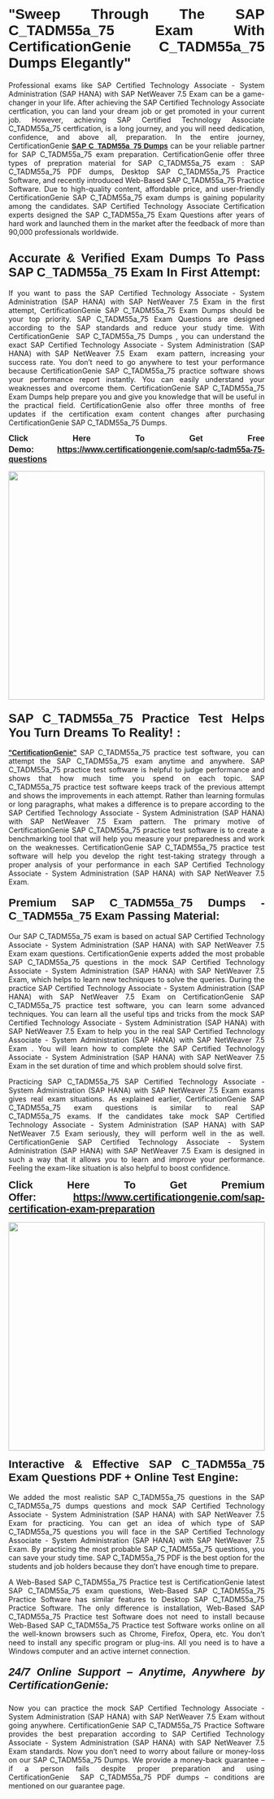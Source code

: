 
<h1 style="text-align: justify;"><span style="font-family:Tahoma,Geneva,sans-serif;"><strong>"Sweep Through The SAP C_TADM55a_75 Exam With CertificationGenie C_TADM55a_75 Dumps Elegantly"</strong></span></h1>

<p style="text-align: justify;">Professional exams like SAP Certified Technology Associate - System Administration (SAP HANA) with SAP NetWeaver 7.5 Exam can be a game-changer in your life. After achieving the SAP Certified Technology Associate certfication, you can land your dream job or get promoted in your current job. However, achieving SAP Certified Technology Associate C_TADM55a_75 certfication, is a long journey, and you will need dedication, confidence, and above all, preparation. In the entire journey, CertificationGenie <span style="font-family:Tahoma,Geneva,sans-serif;"><strong><a href="https://www.certificationgenie.com/sap/c-tadm55a-75-questions">SAP C_TADM55a_75 Dumps</a></strong></span> can be your reliable partner for SAP C_TADM55a_75 exam preparation. CertificationGenie offer three types of prepration material for SAP C_TADM55a_75 exam : SAP C_TADM55a_75 PDF dumps, Desktop SAP C_TADM55a_75 Practice Software, and recently introduced Web-Based SAP C_TADM55a_75 Practice Software. Due to high-quality content, affordable price, and user-friendly CertificationGenie SAP C_TADM55a_75 exam dumps is gaining popularity among the candidates. SAP Certified Technology Associate Certification experts designed the SAP C_TADM55a_75 Exam Questions after years of hard work and launched them in the market after the feedback of more than 90,000 professionals worldwide. </p>

<h2 style="text-align: justify;"><span style="font-family:Tahoma,Geneva,sans-serif;"><strong><span style="font-size:24px;">Accurate & Verified Exam Dumps To Pass SAP C_TADM55a_75 Exam In First Attempt:</span></strong></span></h2>

<p style="text-align: justify;">If you want to pass the SAP Certified Technology Associate - System Administration (SAP HANA) with SAP NetWeaver 7.5 Exam in the first attempt, CertificationGenie SAP C_TADM55a_75 Exam Dumps should be your top priority. SAP C_TADM55a_75 Exam Questions are designed according to the SAP standards and reduce your study time. With CertificationGenie  SAP C_TADM55a_75 Dumps , you can understand the exact SAP Certified Technology Associate - System Administration (SAP HANA) with SAP NetWeaver 7.5 Exam  exam pattern, increasing your success rate. You don’t need to go anywhere to test your performance because CertificationGenie SAP C_TADM55a_75 practice software shows your performance report instantly. You can easily understand your weaknesses and overcome them. CertificationGenie SAP C_TADM55a_75 Exam Dumps help prepare you and give you knowledge that will be useful in the practical field. CertificationGenie also offer three months of free updates if the certification exam content changes after purchasing CertificationGenie SAP C_TADM55a_75 Dumps.</p>

<p style="text-align: justify;"><span style="font-size:16px;"><span style="font-family:Tahoma,Geneva,sans-serif;"><strong>Click Here To Get Free Demo:</strong></span></span><span style="font-size:20px;"><span style="font-family:Tahoma,Geneva,sans-serif;"><strong> </strong></span></span><span style="font-size:16px;"><span style="font-family:Tahoma,Geneva,sans-serif;"><strong><a href="https://www.certificationgenie.com/sap/c-tadm55a-75-questions">https://www.certificationgenie.com/sap/c-tadm55a-75-questions</a></strong></span></span></p>

<p style="text-align: justify;"><a href="https://www.certificationgenie.com/sap/c-tadm55a-75-questions"><img alt="" src="https://lh3.googleusercontent.com/pw/ACtC-3doDiK9SBBk_UUqL334qseWDG_7JxQKLxHAGtTDipddtog-z9sewKtP3Tk9FwJ0gNHeZL-V2e-wWmrx9eptY3qsjJVeeDHyQ49zt8PKVbyyxKZUZKZ5pdO7XyZJXuUkyF5LfCWL-4CYe1RXSTYxofc8=w1169-h657-no?authuser=0" style="width: 100%; height: 450px;" /></a></p>

<h3 style="text-align: justify;"><span style="font-family:Tahoma,Geneva,sans-serif;"><strong><span style="font-size:24px;">SAP C_TADM55a_75 Practice Test Helps You Turn Dreams To Reality! :</span></strong></span></h3>

<p style="text-align: justify;"><a href="https://www.certificationgenie.com/"><span style="font-family:Tahoma,Geneva,sans-serif;"><strong>"CertificationGenie"</strong></span></a> SAP C_TADM55a_75 practice test software, you can attempt the SAP C_TADM55a_75 exam anytime and anywhere. SAP C_TADM55a_75 practice test software is helpful to judge performance and shows that how much time you spend on each topic. SAP C_TADM55a_75 practice test software keeps track of the previous attempt and shows the improvements in each attempt. Rather than learning formulas or long paragraphs, what makes a difference is to prepare according to the SAP Certified Technology Associate - System Administration (SAP HANA) with SAP NetWeaver 7.5 Exam pattern. The primary motive of CertificationGenie SAP C_TADM55a_75 practice test software is to create a benchmarking tool that will help you measure your preparedness and work on the weaknesses. CertificationGenie SAP C_TADM55a_75 practice test software will help you develop the right test-taking strategy through a proper analysis of your performance in each SAP Certified Technology Associate - System Administration (SAP HANA) with SAP NetWeaver 7.5 Exam. </p>

<h4 style="text-align: justify;"><span style="font-size:22px;"><span style="font-family:Tahoma,Geneva,sans-serif;"><strong>Premium SAP C_TADM55a_75 Dumps - C_TADM55a_75 Exam Passing Material:</strong></span></span></h4>

<p style="text-align: justify;">Our SAP C_TADM55a_75 exam is based on actual SAP Certified Technology Associate - System Administration (SAP HANA) with SAP NetWeaver 7.5 Exam exam questions. CertificationGenie experts added the most probable SAP C_TADM55a_75 questions in the mock SAP Certified Technology Associate - System Administration (SAP HANA) with SAP NetWeaver 7.5 Exam, which helps to learn new techniques to solve the queries. During the practice SAP Certified Technology Associate - System Administration (SAP HANA) with SAP NetWeaver 7.5 Exam on CertificationGenie SAP C_TADM55a_75 practice test software, you can learn some advanced techniques. You can learn all the useful tips and tricks from the mock SAP Certified Technology Associate - System Administration (SAP HANA) with SAP NetWeaver 7.5 Exam to help you in the real SAP Certified Technology Associate - System Administration (SAP HANA) with SAP NetWeaver 7.5 Exam . You will learn how to complete the SAP Certified Technology Associate - System Administration (SAP HANA) with SAP NetWeaver 7.5 Exam in the set duration of time and which problem should solve first. </p>

<p style="text-align: justify;">Practicing SAP C_TADM55a_75 SAP Certified Technology Associate - System Administration (SAP HANA) with SAP NetWeaver 7.5 Exam exams gives real exam situations. As explained earlier, CertificationGenie SAP C_TADM55a_75 exam questions is similar to real SAP C_TADM55a_75 exams. If the candidates take mock SAP Certified Technology Associate - System Administration (SAP HANA) with SAP NetWeaver 7.5 Exam seriously, they will perform well in the as well. CertificationGenie SAP Certified Technology Associate - System Administration (SAP HANA) with SAP NetWeaver 7.5 Exam is designed in such a way that it allows you to learn and improve your performance. Feeling the exam-like situation is also helpful to boost confidence.</p>

<p style="text-align: justify;"><strong><span style="font-size:20px;"><span style="font-family:Tahoma,Geneva,sans-serif;">Click Here To Get Premium Offer:</span> <span style="font-family:Tahoma,Geneva,sans-serif;"><a href="https://www.certificationgenie.com/sap-certification-exam-preparation">https://www.certificationgenie.com/sap-certification-exam-preparation</a></span></span></strong></p>

<p style="text-align: justify;"><a href="https://www.certificationgenie.com/sap/c-tadm55a-75-questions"><img alt="" src="https://lh3.googleusercontent.com/pw/ACtC-3cZqdDxTJx_5ZCEhhAHXbNBvJ04vc7KUmxf8GDtJTvJ7xJyqw25cBMtqs6Fpw9jpxQeVcnFkF0MeaEp-CbFBkMiza-pKS581jOmJ0YmLw8yI0m2Dd1IRQWe8k1g53utssITZPMGVwen879nqYE17F56=w1168-h657-no?authuser=0" style="width: 100%; height: 450px;" /></a></p>

<p style="text-align: justify;"><span style="font-size:22px;"><span style="font-family:Tahoma,Geneva,sans-serif;"><strong>Interactive & Effective SAP C_TADM55a_75 Exam Questions PDF + Online Test Engine:</strong></span></span><br />
<br />
We added the most realistic SAP C_TADM55a_75 questions in the SAP C_TADM55a_75 dumps questions and mock SAP Certified Technology Associate - System Administration (SAP HANA) with SAP NetWeaver 7.5 Exam for practicing. You can get an idea of which type of SAP C_TADM55a_75 questions you will face in the SAP Certified Technology Associate - System Administration (SAP HANA) with SAP NetWeaver 7.5 Exam. By practicing the most probable SAP C_TADM55a_75 questions, you can save your study time. SAP C_TADM55a_75 PDF is the best option for the students and job holders because they don’t have enough time to prepare. </p>

<p style="text-align: justify;">A Web-Based SAP C_TADM55a_75 Practice test is CertificationGenie latest SAP C_TADM55a_75 exam questions, Web-Based SAP C_TADM55a_75 Practice Software has similar features to Desktop SAP C_TADM55a_75 Practice Software. The only difference is installation, Web-Based SAP C_TADM55a_75 Practice test Software does not need to install because Web-Based SAP C_TADM55a_75 Practice test Software works online on all the well-known browsers such as Chrome, Firefox, Opera, etc. You don’t need to install any specific program or plug-ins. All you need is to have a Windows computer and an active internet connection. </p>

<h5 style="text-align: justify;"><span style="font-family:Tahoma,Geneva,sans-serif;"><span style="font-size:22px;"><strong>24/7 Online Support – Anytime, Anywhere by CertificationGenie:</strong></span></span></h5>

<p style="text-align: justify;">Now you can practice the mock SAP Certified Technology Associate - System Administration (SAP HANA) with SAP NetWeaver 7.5 Exam without going anywhere. CertificationGenie SAP C_TADM55a_75 Practice Software provides the best preparation according to SAP Certified Technology Associate - System Administration (SAP HANA) with SAP NetWeaver 7.5 Exam standards. Now you don’t need to worry about failure or money-loss on our SAP C_TADM55a_75 Dumps. We provide a money-back guarantee – if a person fails despite proper preparation and using CertificationGenie  SAP C_TADM55a_75 PDF dumps – conditions are mentioned on our guarantee page.</p>

